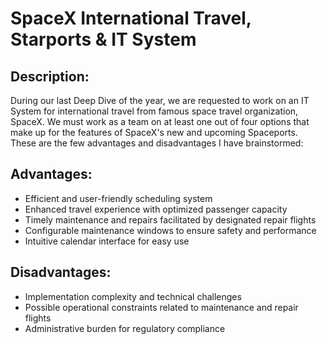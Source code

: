 # **SpaceX** International Travel, **Starports** & **IT System**
## **Description:** 

During our last Deep Dive of the year, we are requested to work on an IT System for international travel from famous space travel organization, SpaceX. We must work as a team on at least one out of four options that make up for the features of SpaceX's new and upcoming Spaceports. These are the few advantages and disadvantages I have brainstormed:

## **Advantages:**
- Efficient and user-friendly scheduling system
- Enhanced travel experience with optimized passenger capacity
- Timely maintenance and repairs facilitated by designated repair flights
- Configurable maintenance windows to ensure safety and performance
- Intuitive calendar interface for easy use

## **Disadvantages:**
- Implementation complexity and technical challenges
- Possible operational constraints related to maintenance and repair flights
- Administrative burden for regulatory compliance